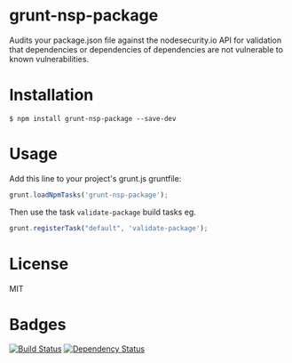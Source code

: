 # grunt-nsp-package

Audits your package.json file against the nodesecurity.io API for validation that dependencies or dependencies of dependencies are not vulnerable to known vulnerabilities.

# Installation

    $ npm install grunt-nsp-package --save-dev

# Usage

Add this line to your project's grunt.js gruntfile:
```js
grunt.loadNpmTasks('grunt-nsp-package');
```

Then use the task `validate-package` build tasks eg.
```js
grunt.registerTask("default", 'validate-package');
```

# License

MIT

# Badges

[![Build Status](https://secure.travis-ci.org/nodesecurity/grunt-nsp-package.svg)](http://travis-ci.org/nodesecurity/grunt-nsp-package)
[![Dependency Status](https://david-dm.org/nodesecurity/grunt-nsp-package.png)](https://david-dm.org/nodesecurity/grunt-nsp-package)
